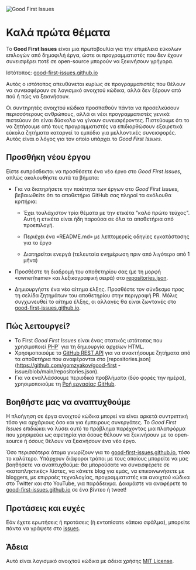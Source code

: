 ﻿![Good First Issues](../assets/github/social-preview.png)

# Καλά πρώτα θέματα

Το **Good First Issues** είναι μια πρωτοβουλία για την επιμέλεια εύκολων επιλογών από δημοφιλή έργα, ώστε οι προγραμματιστές που δεν έχουν συνεισφέρει ποτέ σε open-source μπορούν να ξεκινήσουν γρήγορα.

Ιστότοπος: [good-first-issues.github.io](https://good-first-issues.github.io)

Αυτός ο ιστότοπος απευθύνεται κυρίως σε προγραμματιστές που θέλουν να συνεισφέρουν σε λογισμικό ανοιχτού κώδικα, αλλά δεν ξέρουν από πού ή πώς να ξεκινήσουν.

Οι συντηρητές ανοιχτού κώδικα προσπαθούν πάντα να προσελκύσουν περισσότερους ανθρώπους, αλλά οι νέοι προγραμματιστές γενικά πιστεύουν ότι είναι δύσκολο να γίνουν συνεισφέροντες. Πιστεύουμε ότι το να ζητήσουμε από τους προγραμματιστές να επιδιορθώσουν εξαιρετικά εύκολα ζητήματα καταργεί το εμπόδιο για μελλοντικές συνεισφορές. Αυτός είναι ο λόγος για τον οποίο υπάρχει το *Good First Issues*.

## Προσθήκη νέου έργου

Είστε ευπρόσδεκτοι να προσθέσετε ένα νέο έργο στο *Good First Issues*, απλώς ακολουθήστε αυτά τα βήματα:

- Για να διατηρήσετε την ποιότητα των έργων στο *Good First Issues*, βεβαιωθείτε ότι το αποθετήριο GitHub σας πληροί τα ακόλουθα κριτήρια:

     - Έχει τουλάχιστον τρία θέματα με την ετικέτα "καλό πρώτο τεύχος". Αυτή η ετικέτα είναι ήδη παρούσα σε όλα τα αποθετήρια από προεπιλογή.

     - Περιέχει ένα «README.md» με λεπτομερείς οδηγίες εγκατάστασης για το έργο

     - Διατηρείται ενεργά (τελευταία ενημέρωση πριν από λιγότερο από 1 μήνα)

- Προσθέστε τη διαδρομή του αποθετηρίου σας (με τη μορφή «owner/name» και λεξικογραφική σειρά) στο [repositories.json](https://github.com/gomzyakov/good-first-issue/blob/main/repositories.json).

- Δημιουργήστε ένα νέο αίτημα έλξης. Προσθέστε τον σύνδεσμο προς τη σελίδα ζητημάτων του αποθετηρίου στην περιγραφή PR. Μόλις συγχωνευθεί το αίτημα έλξης, οι αλλαγές θα είναι ζωντανές στο [good-first-issues.github.io](https://good-first-issues.github.io).

## Πώς λειτουργεί?

- Το First *Good First Issues* είναι ένας στατικός ιστότοπος που χρησιμοποιεί [PHP](https://www.php.net)` για τη δημιουργία αρχείων HTML.
- Χρησιμοποιούμε το [GitHub REST API](https://docs.github.com/en/rest) για να ανακτήσουμε ζητήματα από τα αποθετήρια που αναφέρονται στο [repositories.json](https://github.com/gomzyakov/good-first -issue/blob/main/repositories.json).
- Για να εναλλάσσουμε περιοδικά προβλήματα (δύο φορές την ημέρα), χρησιμοποιούμε τη [Ροή εργασίας GitHub](https://docs.github.com/en/actions/using-workflows).

## Βοηθήστε μας να αναπτυχθούμε

Η πλοήγηση σε έργα ανοιχτού κώδικα μπορεί να είναι αρκετά συντριπτική τόσο για αρχάριους όσο και για έμπειρους συνεργάτες. Το *Good First Issues* επιδιώκει να λύσει αυτό το πρόβλημα παρέχοντας μια πλατφόρμα που χρησιμεύει ως αφετηρία για όσους θέλουν να ξεκινήσουν με το open-source ή όσους θέλουν να ξεκινήσουν ένα νέο έργο.

Όσο περισσότερα άτομα γνωρίζουν για το [good-first-issues.github.io](https://good-first-issues.github.io), τόσο το καλύτερο. Υπάρχουν διάφοροι τρόποι με τους οποίους μπορείτε να μας βοηθήσετε να αναπτυχθούμε: θα μπορούσατε να συνεισφέρετε σε «καταπληκτικές» λίστες, να κάνετε blog για εμάς, να επικοινωνήσετε με bloggers, με επιρροές τεχνολογίας, προγραμματιστές και ανοιχτού κώδικα στο Twitter και στο YouTube, για παράδειγμα. Δοκιμάστε να αναφέρετε το [good-first-issues.github.io](https://good-first-issues.github.io) σε ένα βίντεο ή tweet!

## Προτάσεις και ευχές

Εάν έχετε ερωτήσεις ή προτάσεις (ή εντοπίσατε κάποιο σφάλμα), μπορείτε πάντα να γράψετε στο [issues](https://github.com/good-first-issues/good-first-issues.github.io/issues).

## Άδεια

Αυτό είναι λογισμικό ανοιχτού κώδικα με άδεια χρήσης [MIT License](https://github.com/good-first-issues/good-first-issues.github.io/blob/main/LICENSE).